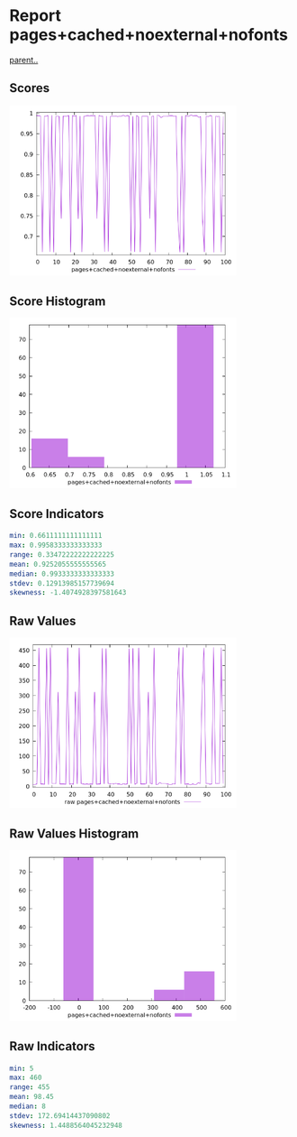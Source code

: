 # Report pages+cached+noexternal+nofonts

[parent..](./..)  


## Scores

![score](./score.png)  

## Score Histogram

![hist](./hist.png)  

## Score Indicators

```yaml
min: 0.6611111111111111
max: 0.9958333333333333
range: 0.33472222222222225
mean: 0.9252055555555565
median: 0.9933333333333333
stdev: 0.12913985157739694
skewness: -1.4074928397581643

```

## Raw Values

![raw](./raw.png)  

## Raw Values Histogram

![raw hist](./raw_hist.png)  

## Raw Indicators

```yaml
min: 5
max: 460
range: 455
mean: 98.45
median: 8
stdev: 172.69414437090802
skewness: 1.4488564045232948

```

<style>
  img {
    max-width: 80%;
  }
</style>
      
